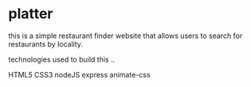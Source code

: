 # platter
this is a simple restaurant finder website that allows users to search for restaurants by locality.


technologies used to build this ..

HTML5
CSS3
nodeJS
express
animate-css
